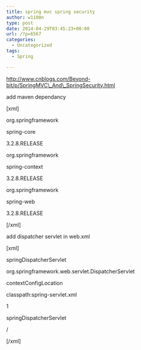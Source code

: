 ```yaml
---
title: spring mvc spring security
author: w1100n
type: post
date: 2014-04-29T03:45:23+00:00
url: /?p=6567
categories:
  - Uncategorized
tags:
  - Spring

---
```

http://www.cnblogs.com/Beyond-bit/p/SpringMVC\_And\_SpringSecurity.html


add maven dependancy

[xml]

<dependency>
  
<groupId>org.springframework</groupId>
  
<artifactId>spring-core</artifactId>
  
<version>3.2.8.RELEASE</version>
  
</dependency>

<dependency>
  
<groupId>org.springframework</groupId>
  
<artifactId>spring-context</artifactId>
  
<version>3.2.8.RELEASE</version>
  
</dependency>
  
<dependency>
  
<groupId>org.springframework</groupId>
  
<artifactId>spring-web</artifactId>
  
<version>3.2.8.RELEASE</version>
  
</dependency>

[/xml]


add dispatcher servlet in web.xml

[xml]

<servlet>
  
<servlet-name>springDispatcherServlet</servlet-name>
  
<servlet-class>org.springframework.web.servlet.DispatcherServlet</servlet-class>
  
<init-param>
  
<param-name>contextConfigLocation</param-name>
  
<param-value>classpath:spring-servlet.xml</param-value>
  
</init-param>
  
<load-on-startup>1</load-on-startup>
  
</servlet>
  
<servlet-mapping>
  
<servlet-name>springDispatcherServlet</servlet-name>
  
<url-pattern>/</url-pattern>
  
</servlet-mapping>

[/xml]